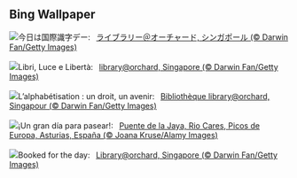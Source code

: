 ## Bing Wallpaper
![](https://www.bing.com/th?id=OHR.OrchardLibrary_JA-JP1251489199_UHD.jpg&w=1000)今日は国際識字デー:&nbsp;&ensp;[ライブラリー＠オーチャード, シンガポール (© Darwin Fan/Getty Images)](https://www.bing.com/th?id=OHR.OrchardLibrary_JA-JP1251489199_UHD.jpg)
<br><br/>
![](https://www.bing.com/th?id=OHR.OrchardLibrary_IT-IT9071511638_UHD.jpg&w=1000)Libri, Luce e Libertà:&nbsp;&ensp;[library@orchard, Singapore (© Darwin Fan/Getty Images)](https://www.bing.com/th?id=OHR.OrchardLibrary_IT-IT9071511638_UHD.jpg)
<br><br/>
![](https://www.bing.com/th?id=OHR.OrchardLibrary_FR-FR3660186396_UHD.jpg&w=1000)L’alphabétisation : un droit, un avenir:&nbsp;&ensp;[Bibliothèque library@orchard, Singapour (© Darwin Fan/Getty Images)](https://www.bing.com/th?id=OHR.OrchardLibrary_FR-FR3660186396_UHD.jpg)
<br><br/>
![](https://www.bing.com/th?id=OHR.LaJayaAsturiasDay_ES-ES0574508384_UHD.jpg&w=1000)¡Un gran día para pasear!:&nbsp;&ensp;[Puente de la Jaya, Rio Cares, Picos de Europa, Asturias, España (© Joana Kruse/Alamy Images)](https://www.bing.com/th?id=OHR.LaJayaAsturiasDay_ES-ES0574508384_UHD.jpg)
<br><br/>
![](https://www.bing.com/th?id=OHR.OrchardLibrary_EN-GB8853232632_UHD.jpg&w=1000)Booked for the day:&nbsp;&ensp;[Library@orchard, Singapore (© Darwin Fan/Getty Images)](https://www.bing.com/th?id=OHR.OrchardLibrary_EN-GB8853232632_UHD.jpg)
<br><br/>
